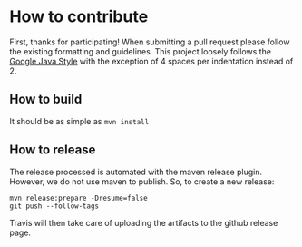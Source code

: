 # How to contribute

First, thanks for participating!
When submitting a pull request please follow the existing formatting and guidelines.
This project loosely follows the
[Google Java Style](https://google.github.io/styleguide/javaguide.html) with the
exception of 4 spaces per indentation instead of 2.

## How to build

It should be as simple as `mvn install`

## How to release

The release processed is automated with the maven release plugin.
However, we do not use maven to publish.
So, to create a new release:
```
mvn release:prepare -Dresume=false
git push --follow-tags
```
Travis will then take care of uploading the artifacts to the github release page.
